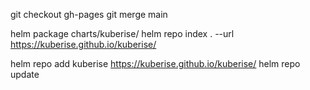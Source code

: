git checkout gh-pages
git merge main

helm package charts/kuberise/
helm repo index . --url https://kuberise.github.io/kuberise/


helm repo add kuberise https://kuberise.github.io/kuberise/
helm repo update
